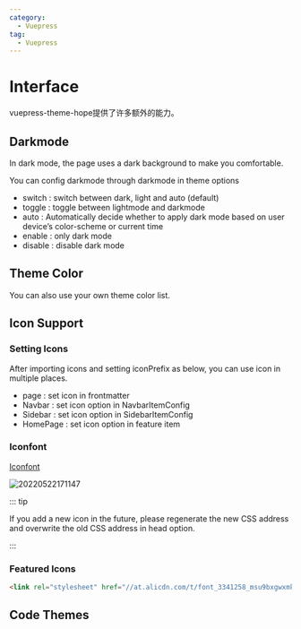 ```yaml
---
category: 
  - Vuepress
tag:
  - Vuepress  
---
```


# Interface

vuepress-theme-hope提供了许多额外的能力。

## Darkmode

In dark mode, the page uses a dark background to make you comfortable.

You can config darkmode through darkmode in theme options

- switch : switch between dark, light and auto (default)
- toggle : toggle between lightmode and darkmode
- auto : Automatically decide whether to apply dark mode based on user device’s color-scheme or current time
- enable : only dark mode
- disable : disable dark mode

## Theme Color

You can also use your own theme color list.

## Icon Support

### Setting Icons

After importing icons and setting iconPrefix as below, you can use icon in multiple places.

- page : set icon in frontmatter
- Navbar : set icon option in NavbarItemConfig
- Sidebar : set icon option in SidebarItemConfig
- HomePage : set icon option in feature item

### Iconfont

[Iconfont](https://www.iconfont.cn/)

![20220522171147](https://image.codingoer.top/blog/20220522171147.png)

::: tip

If you add a new icon in the future, please regenerate the new CSS address and overwrite the old CSS address in head option.

:::


### Featured Icons

```html
<link rel="stylesheet" href="//at.alicdn.com/t/font_3341258_msu9bxgwxmk.css" />
```

## Code Themes

